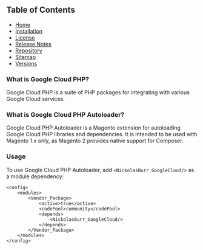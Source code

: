 ## Table of Contents

- [Home](https://docs.nickolasburr.com/magento/extensions/1.x/googlecloud/latest/)
- [Installation](https://docs.nickolasburr.com/magento/extensions/1.x/googlecloud/latest/installation/)
- [License](https://docs.nickolasburr.com/magento/extensions/1.x/googlecloud/LICENSE.txt)
- [Release Notes](https://docs.nickolasburr.com/magento/extensions/1.x/googlecloud/RELEASE_NOTES.txt)
- [Repository](https://github.com/nickolasburr/GoogleCloudPHPAutoloader)
- [Sitemap](https://docs.nickolasburr.com/magento/extensions/1.x/googlecloud/latest/sitemap.xml)
- [Versions](https://docs.nickolasburr.com/magento/extensions/1.x/googlecloud/)

### What is Google Cloud PHP?

Google Cloud PHP is a suite of PHP packages for integrating with various Google Cloud services.

### What is Google Cloud PHP Autoloader?

Google Cloud PHP Autoloader is a Magento extension for autoloading Google Cloud PHP libraries and dependencies.
It is intended to be used with Magento 1.x only, as Magento 2 provides native support for Composer.

### Usage

To use Google Cloud PHP Autoloader, add `<NickolasBurr_GoogleCloud/>` as a module dependency:

```
<config>
    <modules>
        <Vendor_Package>
            <active>true</active>
            <codePool>community</codePool>
            <depends>
                <NickolasBurr_GoogleCloud/>
            </depends>
        </Vendor_Package>
    </modules>
</config>
```
